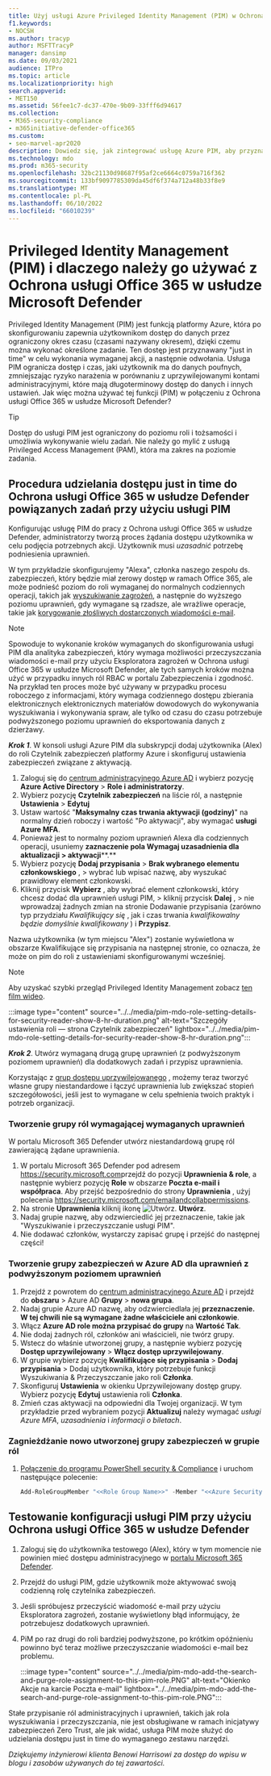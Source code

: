 ```yaml
---
title: Użyj usługi Azure Privileged Identity Management (PIM) w Ochrona usługi Office 365 w usłudze Microsoft Defender, aby ograniczyć dostęp administratora do narzędzi do zabezpieczeń cybernetycznych.
f1.keywords:
- NOCSH
ms.author: tracyp
author: MSFTTracyP
manager: dansimp
ms.date: 09/03/2021
audience: ITPro
ms.topic: article
ms.localizationpriority: high
search.appverid:
- MET150
ms.assetid: 56fee1c7-dc37-470e-9b09-33fff6d94617
ms.collection:
- M365-security-compliance
- m365initiative-defender-office365
ms.custom:
- seo-marvel-apr2020
description: Dowiedz się, jak zintegrować usługę Azure PIM, aby przyznać użytkownikom ograniczony czasowo dostęp do zadań z podwyższonym poziomem uprawnień w Ochrona usługi Office 365 w usłudze Microsoft Defender, co zmniejsza ryzyko związane z danymi.
ms.technology: mdo
ms.prod: m365-security
ms.openlocfilehash: 32bc21130d98687f95af2ce6664c0759a716f362
ms.sourcegitcommit: 133bf9097785309da45df6f374a712a48b33f8e9
ms.translationtype: MT
ms.contentlocale: pl-PL
ms.lasthandoff: 06/10/2022
ms.locfileid: "66010239"
---
```

<!--A-->
# <a name="privileged-identity-management-pim-and-why-to-use-it-with-microsoft-defender-for-office-365"></a>Privileged Identity Management (PIM) i dlaczego należy go używać z Ochrona usługi Office 365 w usłudze Microsoft Defender

Privileged Identity Management (PIM) jest funkcją platformy Azure, która po skonfigurowaniu zapewnia użytkownikom dostęp do danych przez ograniczony okres czasu (czasami nazywany okresem), dzięki czemu można wykonać określone zadanie. Ten dostęp jest przyznawany "just in time" w celu wykonania wymaganej akcji, a następnie odwołania. Usługa PIM ogranicza dostęp i czas, jaki użytkownik ma do danych poufnych, zmniejszając ryzyko narażenia w porównaniu z uprzywilejowanymi kontami administracyjnymi, które mają długoterminowy dostęp do danych i innych ustawień. Jak więc można używać tej funkcji (PIM) w połączeniu z Ochrona usługi Office 365 w usłudze Microsoft Defender?

> [!TIP]
> Dostęp do usługi PIM jest ograniczony do poziomu roli i tożsamości i umożliwia wykonywanie wielu zadań. Nie należy go mylić z usługą Privileged Access Management (PAM), która ma zakres na poziomie zadania.

## <a name="steps-to-use-pim-to-grant-just-in-time-access-to-defender-for-office-365-related-tasks"></a>Procedura udzielania dostępu just in time do Ochrona usługi Office 365 w usłudze Defender powiązanych zadań przy użyciu usługi PIM

Konfigurując usługę PIM do pracy z Ochrona usługi Office 365 w usłudze Defender, administratorzy tworzą proces żądania dostępu użytkownika w celu podjęcia potrzebnych akcji. Użytkownik musi *uzasadnić* potrzebę podniesienia uprawnień.

W tym przykładzie skonfigurujemy "Alexa", członka naszego zespołu ds. zabezpieczeń, który będzie miał zerowy dostęp w ramach Office 365, ale może podnieść poziom do roli wymaganej do normalnych codziennych operacji, takich jak [wyszukiwanie zagrożeń](threat-hunting-in-threat-explorer.md), a następnie do wyższego poziomu uprawnień, gdy wymagane są rzadsze, ale wrażliwe operacje, takie jak [korygowanie złośliwych dostarczonych wiadomości e-mail](remediate-malicious-email-delivered-office-365.md).

> [!NOTE]
> Spowoduje to wykonanie kroków wymaganych do skonfigurowania usługi PIM dla analityka zabezpieczeń, który wymaga możliwości przeczyszczania wiadomości e-mail przy użyciu Eksploratora zagrożeń w Ochrona usługi Office 365 w usłudze Microsoft Defender, ale tych samych kroków można użyć w przypadku innych ról RBAC w portalu Zabezpieczenia i zgodność. Na przykład ten proces może być używany w przypadku procesu roboczego z informacjami, który wymaga codziennego dostępu zbierania elektronicznych elektronicznych materiałów dowodowych do wykonywania wyszukiwania i wykonywania spraw, ale tylko od czasu do czasu potrzebuje podwyższonego poziomu uprawnień do eksportowania danych z dzierżawy.

***Krok 1***. W konsoli usługi Azure PIM dla subskrypcji dodaj użytkownika (Alex) do roli Czytelnik zabezpieczeń platformy Azure i skonfiguruj ustawienia zabezpieczeń związane z aktywacją.

1. Zaloguj się do [centrum administracyjnego Azure AD](https://aad.portal.azure.com/) i wybierz pozycję **Azure Active Directory** >  **Role i administratorzy**.
2. Wybierz pozycję **Czytelnik zabezpieczeń** na liście ról, a następnie **Ustawienia** >  **Edytuj**
3. Ustaw wartość "**Maksymalny czas trwania aktywacji (godziny)**" na normalny dzień roboczy i wartość "Po aktywacji", aby wymagać **usługi Azure MFA**.
4. Ponieważ jest to normalny poziom uprawnień Alexa dla codziennych operacji, usuniemy **zaznaczenie pola Wymagaj uzasadnienia dla aktualizacji > aktywacji****.**
5. Wybierz pozycję **Dodaj przypisania** > **Brak wybranego elementu członkowskiego** , > wybrać lub wpisać nazwę, aby wyszukać prawidłowy element członkowski.
6. Kliknij przycisk **Wybierz** , aby wybrać element członkowski, który chcesz dodać dla uprawnień usługi PIM, > kliknij przycisk **Dalej** , > nie wprowadzaj żadnych zmian na stronie Dodawanie przypisania (zarówno typ przydziału *Kwalifikujący się* , jak i czas trwania *kwalifikowalny będzie domyślnie kwalifikowany* ) i **Przypisz**.

Nazwa użytkownika (w tym miejscu "Alex") zostanie wyświetlona w obszarze Kwalifikujące się przypisania na następnej stronie, co oznacza, że może on pim do roli z ustawieniami skonfigurowanymi wcześniej.

> [!NOTE]
> Aby uzyskać szybki przegląd Privileged Identity Management zobacz [ten film wideo](https://www.youtube.com/watch?v=VQMAg0sa_lE).

:::image type="content" source="../../media/pim-mdo-role-setting-details-for-security-reader-show-8-hr-duration.png" alt-text="Szczegóły ustawienia roli — strona Czytelnik zabezpieczeń" lightbox="../../media/pim-mdo-role-setting-details-for-security-reader-show-8-hr-duration.png":::

***Krok 2***. Utwórz wymaganą drugą grupę uprawnień (z podwyższonym poziomem uprawnień) dla dodatkowych zadań i przypisz uprawnienia.

Korzystając z [grup dostępu uprzywilejowanego](/azure/active-directory/privileged-identity-management/groups-features) , możemy teraz tworzyć własne grupy niestandardowe i łączyć uprawnienia lub zwiększać stopień szczegółowości, jeśli jest to wymagane w celu spełnienia twoich praktyk i potrzeb organizacji.

### <a name="create-a-role-group-requiring-the-permissions-we-need"></a>Tworzenie grupy ról wymagającej wymaganych uprawnień

W portalu Microsoft 365 Defender utwórz niestandardową grupę ról zawierającą żądane uprawnienia.

1. W portalu Microsoft 365 Defender pod adresem <https://security.microsoft.com>przejdź do pozycji **Uprawnienia & role**, a następnie wybierz pozycję **Role** w obszarze **Poczta e-mail i współpraca**. Aby przejść bezpośrednio do strony **Uprawnienia** , użyj polecenia <https://security.microsoft.com/emailandcollabpermissions>.
2. Na stronie **Uprawnienia** kliknij ikonę ![Utwórz.](../../media/m365-cc-sc-create-icon.png) **Utwórz**.
3. Nadaj grupie nazwę, aby odzwierciedlić jej przeznaczenie, takie jak "Wyszukiwanie i przeczyszczanie usługi PIM".
4. Nie dodawać członków, wystarczy zapisać grupę i przejść do następnej części!

### <a name="create-the-security-group-in-azure-ad-for-elevated-permissions"></a>Tworzenie grupy zabezpieczeń w Azure AD dla uprawnień z podwyższonym poziomem uprawnień

1. Przejdź z powrotem do [centrum administracyjnego Azure AD](https://aad.portal.azure.com/) i przejdź do **obszaru** >  Azure AD **Grupy** > **nowa grupa**.
2. Nadaj grupie Azure AD nazwę, aby odzwierciedlała jej **przeznaczenie. W tej chwili nie są wymagane żadne właściciele ani członkowie**.
3. Włącz **Azure AD role można przypisać do grupy** na **Wartość Tak**.
4. Nie dodaj żadnych ról, członków ani właścicieli, nie twórz grupy.
5. Wstecz do właśnie utworzonej grupy, a następnie wybierz pozycję **Dostęp uprzywilejowany** > **Włącz dostęp uprzywilejowany**.
6. W grupie wybierz pozycję **Kwalifikujące się przypisania** > **Dodaj przypisania** > Dodaj użytkownika, który potrzebuje funkcji Wyszukiwania & Przeczyszczanie jako roli **Członka**.
7. Skonfiguruj **Ustawienia** w okienku Uprzywilejowany dostęp grupy. Wybierz pozycję **Edytuj** ustawienia roli **Członka**.
8. Zmień czas aktywacji na odpowiedni dla Twojej organizacji. W tym przykładzie przed wybraniem pozycji **Aktualizuj** należy wymagać *usługi Azure MFA*, *uzasadnienia* i *informacji o biletach*.

### <a name="nest-the-newly-created-security-group-into-the-role-group"></a>Zagnieżdżanie nowo utworzonej grupy zabezpieczeń w grupie ról

1. [Połączenie do programu PowerShell security & Compliance](/powershell/exchange/connect-to-scc-powershell) i uruchom następujące polecenie:

   ```powershell
   Add-RoleGroupMember "<<Role Group Name>>" -Member "<<Azure Security Group>>"`
   ```

## <a name="test-your-configuration-of-pim-with-defender-for-office-365"></a>Testowanie konfiguracji usługi PIM przy użyciu Ochrona usługi Office 365 w usłudze Defender

1. Zaloguj się do użytkownika testowego (Alex), który w tym momencie nie powinien mieć dostępu administracyjnego w [portalu Microsoft 365 Defender](/microsoft-365/security/defender/overview-security-center).
2. Przejdź do usługi PIM, gdzie użytkownik może aktywować swoją codzienną rolę czytelnika zabezpieczeń.
3. Jeśli spróbujesz przeczyścić wiadomość e-mail przy użyciu Eksploratora zagrożeń, zostanie wyświetlony błąd informujący, że potrzebujesz dodatkowych uprawnień.
4. PiM po raz drugi do roli bardziej podwyższone, po krótkim opóźnieniu powinno być teraz możliwe przeczyszczanie wiadomości e-mail bez problemu.

   :::image type="content" source="../../media/pim-mdo-add-the-search-and-purge-role-assignment-to-this-pim-role.PNG" alt-text="Okienko Akcje na karcie Poczta e-mail" lightbox="../../media/pim-mdo-add-the-search-and-purge-role-assignment-to-this-pim-role.PNG":::

Stałe przypisanie ról administracyjnych i uprawnień, takich jak rola wyszukiwania i przeczyszczania, nie jest obsługiwane w ramach inicjatywy zabezpieczeń Zero Trust, ale jak widać, usługa PIM może służyć do udzielania dostępu just in time do wymaganego zestawu narzędzi.

*Dziękujemy inżynierowi klienta Benowi Harrisowi za dostęp do wpisu w blogu i zasobów używanych do tej zawartości.*

<!--A-->
